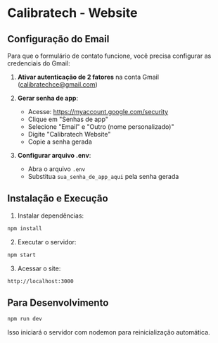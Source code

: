 # Calibratech - Website

## Configuração do Email

Para que o formulário de contato funcione, você precisa configurar as credenciais do Gmail:

1. **Ativar autenticação de 2 fatores** na conta Gmail (calibratechce@gmail.com)

2. **Gerar senha de app**:
   - Acesse: https://myaccount.google.com/security
   - Clique em "Senhas de app"
   - Selecione "Email" e "Outro (nome personalizado)"
   - Digite "Calibratech Website"
   - Copie a senha gerada

3. **Configurar arquivo .env**:
   - Abra o arquivo `.env`
   - Substitua `sua_senha_de_app_aqui` pela senha gerada

## Instalação e Execução

1. Instalar dependências:
```bash
npm install
```

2. Executar o servidor:
```bash
npm start
```

3. Acessar o site:
```
http://localhost:3000
```

## Para Desenvolvimento

```bash
npm run dev
```

Isso iniciará o servidor com nodemon para reinicialização automática.